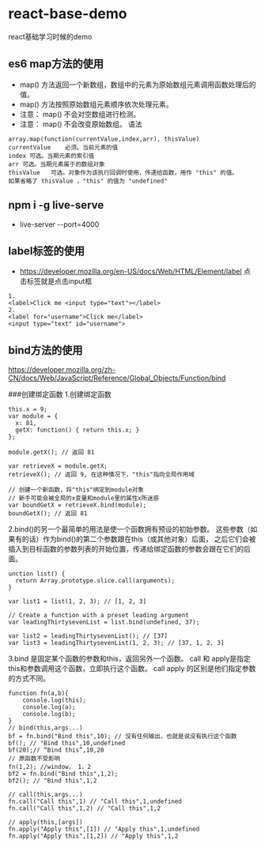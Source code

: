 ﻿# react-base-demo
react基础学习时候的demo


## es6 map方法的使用
- map() 方法返回一个新数组，数组中的元素为原始数组元素调用函数处理后的值。
- map() 方法按照原始数组元素顺序依次处理元素。
- 注意： map() 不会对空数组进行检测。
- 注意： map() 不会改变原始数组。
语法 
```
array.map(function(currentValue,index,arr), thisValue)
currentValue 	必须。当前元素的值
index 可选。当期元素的索引值
arr 可选。当期元素属于的数组对象
thisValue	可选。对象作为该执行回调时使用，传递给函数，用作 "this" 的值。
如果省略了 thisValue ，"this" 的值为 "undefined"
```

## npm i -g live-serve 
- live-server --port=4000


##  label标签的使用
- https://developer.mozilla.org/en-US/docs/Web/HTML/Element/label
点击标签就是点击input框
```
1.
<label>Click me <input type="text"></label>
2.
<label for="username">Click me</label>
<input type="text" id="username">
```

##  bind方法的使用 
https://developer.mozilla.org/zh-CN/docs/Web/JavaScript/Reference/Global_Objects/Function/bind

###创建绑定函数
1.创建绑定函数
```
this.x = 9; 
var module = {
  x: 81,
  getX: function() { return this.x; }
};

module.getX(); // 返回 81

var retrieveX = module.getX;
retrieveX(); // 返回 9, 在这种情况下，"this"指向全局作用域

// 创建一个新函数，将"this"绑定到module对象
// 新手可能会被全局的x变量和module里的属性x所迷惑
var boundGetX = retrieveX.bind(module);
boundGetX(); // 返回 81
```

2.bind()的另一个最简单的用法是使一个函数拥有预设的初始参数。
这些参数（如果有的话）作为bind()的第二个参数跟在this（或其他对象）后面，
之后它们会被插入到目标函数的参数列表的开始位置，传递给绑定函数的参数会跟在它们的后面。
```
unction list() {
  return Array.prototype.slice.call(arguments);
}

var list1 = list(1, 2, 3); // [1, 2, 3]

// Create a function with a preset leading argument
var leadingThirtysevenList = list.bind(undefined, 37);

var list2 = leadingThirtysevenList(); // [37]
var list3 = leadingThirtysevenList(1, 2, 3); // [37, 1, 2, 3]
```
3.bind 是固定某个函数的参数和this，返回另外一个函数。
call 和 apply是指定this和参数调用这个函数，立即执行这个函数。
call apply 的区别是他们指定参数的方式不同。
```
function fn(a,b){
    console.log(this);
    console.log(a);
    console.log(b);
}
// bind(this,args...)
bf = fn.bind("Bind this",10); // 没有任何输出，也就是说没有执行这个函数
bf(); // "Bind this",10,undefined
bf(20);// “Bind this”,10,20
// 原函数不受影响
fn(1,2); //window， 1，2
bf2 = fn.bind("Bind this",1,2);
bf2(); // "Bind this",1,2

// call(this,args...)
fn.call("Call this",1) // "Call this",1,undefined
fn.call("Call this",1,2) // "Call this",1,2

// apply(this,[args])
fn.apply("Apply this",[1]) // "Apply this",1,undefined
fn.apply("Apply this",[1,2]) // "Apply this",1,2
```